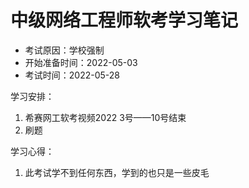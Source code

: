 # 中级网络工程师软考学习笔记

- 考试原因：学校强制
- 开始准备时间：2022-05-03
- 考试时间：2022-05-28

学习安排：

1. 希赛网工软考视频2022 3号——10号结束
2. 刷题

学习心得：

1. 此考试学不到任何东西，学到的也只是一些皮毛